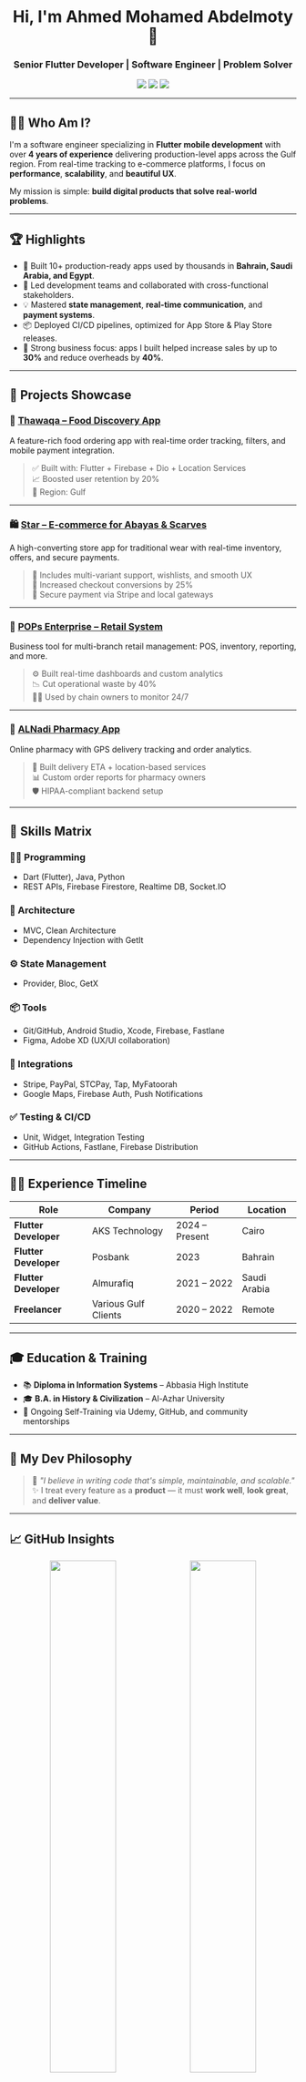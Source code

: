 <h1 align="center">Hi, I'm Ahmed Mohamed Abdelmoty 👋</h1>
<h3 align="center">Senior Flutter Developer | Software Engineer | Problem Solver</h3>

<p align="center">
  <a href="https://linkedin.com/in/ahmed-abdelmo3ty"><img src="https://img.shields.io/badge/LinkedIn-blue?style=flat&logo=linkedin&logoColor=white" /></a>
  <a href="mailto:theabdelmo3ty@gmail.com"><img src="https://img.shields.io/badge/Gmail-red?style=flat&logo=gmail&logoColor=white" /></a>
  <a href="https://github.com/Abdelmo3ty97"><img src="https://img.shields.io/github/followers/Abdelmo3ty97?label=GitHub&style=social" /></a>
</p>

---

## 👨‍💻 Who Am I?

I'm a software engineer specializing in **Flutter mobile development** with over **4 years of experience** delivering production-level apps across the Gulf region. From real-time tracking to e-commerce platforms, I focus on **performance**, **scalability**, and **beautiful UX**.

My mission is simple: **build digital products that solve real-world problems**.

---

## 🏆 Highlights

- 🔧 Built 10+ production-ready apps used by thousands in **Bahrain, Saudi Arabia, and Egypt**.
- 🚀 Led development teams and collaborated with cross-functional stakeholders.
- 💡 Mastered **state management**, **real-time communication**, and **payment systems**.
- 📦 Deployed CI/CD pipelines, optimized for App Store & Play Store releases.
- 🎯 Strong business focus: apps I built helped increase sales by up to **30%** and reduce overheads by **40%**.

---

## 📱 Projects Showcase

### 🚚 [Thawaqa – Food Discovery App](https://apps.apple.com/eg/app/zawaqa/id6504526461)
A feature-rich food ordering app with real-time order tracking, filters, and mobile payment integration.

> ✅ Built with: Flutter + Firebase + Dio + Location Services  
> 📈 Boosted user retention by 20%  
> 📍 Region: Gulf

---

### 🛍 [Star – E-commerce for Abayas & Scarves](https://apps.apple.com/eg/app/star-%D8%B3-%D8%AA%D8%A7%D8%B1/id6478087573)
A high-converting store app for traditional wear with real-time inventory, offers, and secure payments.

> 🛒 Includes multi-variant support, wishlists, and smooth UX  
> 💸 Increased checkout conversions by 25%  
> 🔐 Secure payment via Stripe and local gateways

---

### 🏪 [POPs Enterprise – Retail System](https://apps.apple.com/sa/app/pops-enterprise/id6448128426)
Business tool for multi-branch retail management: POS, inventory, reporting, and more.

> ⚙️ Built real-time dashboards and custom analytics  
> 📉 Cut operational waste by 40%  
> 👨‍💼 Used by chain owners to monitor 24/7

---

### 💊 [ALNadi Pharmacy App](https://apps.apple.com/us/app/alnadi-pharmacy-app/id1661975310)
Online pharmacy with GPS delivery tracking and order analytics.

> 🧭 Built delivery ETA + location-based services  
> 📊 Custom order reports for pharmacy owners  
> 🛡️ HIPAA-compliant backend setup

---

## 🧠 Skills Matrix

### 👨‍💻 Programming
- Dart (Flutter), Java, Python  
- REST APIs, Firebase Firestore, Realtime DB, Socket.IO

### 🧩 Architecture
- MVC, Clean Architecture  
- Dependency Injection with GetIt

### ⚙️ State Management
- Provider, Bloc, GetX

### 📦 Tools
- Git/GitHub, Android Studio, Xcode, Firebase, Fastlane  
- Figma, Adobe XD (UX/UI collaboration)

### 📲 Integrations
- Stripe, PayPal, STCPay, Tap, MyFatoorah  
- Google Maps, Firebase Auth, Push Notifications

### ✅ Testing & CI/CD
- Unit, Widget, Integration Testing  
- GitHub Actions, Fastlane, Firebase Distribution

---

## 👨‍💼 Experience Timeline

| Role | Company | Period | Location |
|------|---------|--------|----------|
| **Flutter Developer** | AKS Technology | 2024 – Present | Cairo |
| **Flutter Developer** | Posbank | 2023 | Bahrain |
| **Flutter Developer** | Almurafiq | 2021 – 2022 | Saudi Arabia |
| **Freelancer** | Various Gulf Clients | 2020 – 2022 | Remote |

---

## 🎓 Education & Training

- 📚 **Diploma in Information Systems** – Abbasia High Institute  
- 🎓 **B.A. in History & Civilization** – Al-Azhar University  
- 📜 Ongoing Self-Training via Udemy, GitHub, and community mentorships

---

## 🧭 My Dev Philosophy

> 🧠 *"I believe in writing code that's simple, maintainable, and scalable."*  
> ✨ I treat every feature as a **product** — it must **work well**, **look great**, and **deliver value**.

---

## 📈 GitHub Insights

<p align="center">
  <img src="https://github-readme-stats.vercel.app/api?username=Abdelmo3tya&show_icons=true&theme=radical" width="48%" />
  <img src="https://github-readme-stats.vercel.app/api/top-langs/?username=Abdelmo3tya&layout=compact&theme=radical" width="48%" />
</p>

<p align="center">
  <img src="https://github-readme-streak-stats.herokuapp.com/?user=Abdelmo3ty97&theme=radical" />
</p>

---

## 🤝 Let's Build Together!

I'm always open to:
- Freelance Flutter gigs
- Remote contracts
- Tech talks, mentoring, or collaborations

📬 **[Email me](mailto:theabdelmo3ty@gmail.com)** or connect on [**LinkedIn**](https://linkedin.com/in/ahmed-abdelmo3ty)  
👉 Check out my full portfolio: [github.com/Abdelmo3ty97](https://github.com/Abdelmo3ty97)

---

> _“You don’t just write code, you craft experiences.”_

